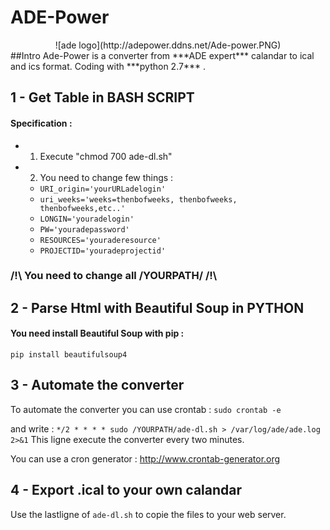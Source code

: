 # ADE-Power

<center> 
	![ade logo](http://adepower.ddns.net/Ade-power.PNG)
</center> 
##Intro
Ade-Power is a converter from ***ADE expert*** calandar to ical and ics format. Coding with ***python 2.7*** .

## 1 - Get Table in BASH SCRIPT

#### Specification :
*	1. Execute "chmod 700 ade-dl.sh"
*	2. You need to change few things :
	* ```URI_origin='yourURLadelogin'```	
	* ```uri_weeks='weeks=thenbofweeks, thenbofweeks, thenbofweeks,etc..'```
	* ```LONGIN='youradelogin'```
	* ```PW='youradepassword'```
	* ```RESOURCES='youraderesource'```
	* ```PROJECTID='youradeprojectid'```
	
###  /!\ You need to change all /YOURPATH/  /!\

## 2 - Parse Html with Beautiful Soup in PYTHON
#### You need install Beautiful Soup with pip :
 ```pip install beautifulsoup4```

## 3 - Automate the converter

To automate the converter you can use crontab :
```sudo crontab -e```

and write :
```*/2 * * * * sudo /YOURPATH/ade-dl.sh > /var/log/ade/ade.log 2>&1```
This ligne execute the converter every two minutes.

You can use a cron generator : <http://www.crontab-generator.org>

## 4 - Export .ical to your own calandar

Use the lastligne of ```ade-dl.sh``` to copie the files to your web server.
